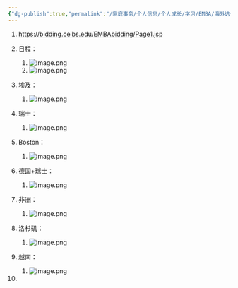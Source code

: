 ```yaml
---
{"dg-publish":true,"permalink":"/家庭事务/个人信息/个人成长/学习/EMBA/海外选修/"}
---
```


1. https://bidding.ceibs.edu/EMBAbidding/Page1.jsp
2. 日程：
	1. ![image.png](https://obs-1305883083.cos.ap-shanghai.myqcloud.com/img/202411251823645.png)
	2. ![image.png](https://obs-1305883083.cos.ap-shanghai.myqcloud.com/img/202411251823046.png)


3. 埃及：
	1. ![image.png](https://obs-1305883083.cos.ap-shanghai.myqcloud.com/img/202411251810327.png)

4. 瑞士：
	1. ![image.png](https://obs-1305883083.cos.ap-shanghai.myqcloud.com/img/202411251813610.png)
5. Boston：
	1. ![image.png](https://obs-1305883083.cos.ap-shanghai.myqcloud.com/img/202411251814379.png)

6. 德国+瑞士：
	1. ![image.png](https://obs-1305883083.cos.ap-shanghai.myqcloud.com/img/202411251817756.png)

7. 非洲：
	1. ![image.png](https://obs-1305883083.cos.ap-shanghai.myqcloud.com/img/202411251819884.png)

8. 洛杉矶：
	1. ![image.png](https://obs-1305883083.cos.ap-shanghai.myqcloud.com/img/202411251820520.png)

9. 越南：
	1. ![image.png](https://obs-1305883083.cos.ap-shanghai.myqcloud.com/img/202411251821687.png)

10. 
